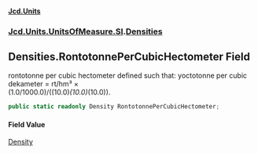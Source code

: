 #### [Jcd.Units](index.md 'index')
### [Jcd.Units.UnitsOfMeasure.SI](Jcd.Units.UnitsOfMeasure.SI.md 'Jcd.Units.UnitsOfMeasure.SI').[Densities](Densities.md 'Jcd.Units.UnitsOfMeasure.SI.Densities')

## Densities.RontotonnePerCubicHectometer Field

rontotonne per cubic hectometer defined such that: yoctotonne per cubic dekameter = rt/hm³ ×  
(1.0/1000.0)/((10.0)*(10.0)*(10.0)).

```csharp
public static readonly Density RontotonnePerCubicHectometer;
```

#### Field Value
[Density](Density.md 'Jcd.Units.UnitTypes.Density')